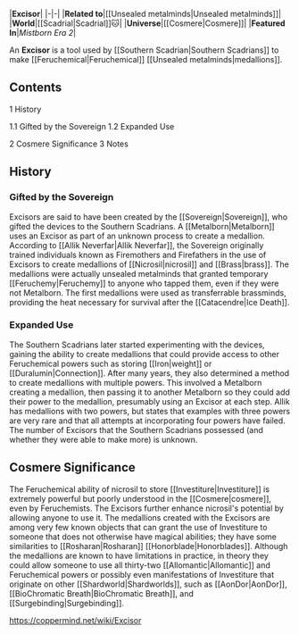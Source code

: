 |**Excisor**|
|-|-|
|**Related to**|[[Unsealed metalminds\|Unsealed metalminds]]|
|**World**|[[Scadrial\|Scadrial]]🐱︎|
|**Universe**|[[Cosmere\|Cosmere]]|
|**Featured In**|*Mistborn Era 2*|

An **Excisor** is a tool used by [[Southern Scadrian\|Southern Scadrians]] to make [[Feruchemical\|Feruchemical]] [[Unsealed metalminds\|medallions]].

## Contents

1 History

1.1 Gifted by the Sovereign
1.2 Expanded Use


2 Cosmere Significance
3 Notes


## History
### Gifted by the Sovereign
Excisors are said to have been created by the [[Sovereign\|Sovereign]], who gifted the devices to the Southern Scadrians. A [[Metalborn\|Metalborn]] uses an Excisor as part of an unknown process to create a medallion.
According to [[Allik Neverfar\|Allik Neverfar]], the Sovereign originally trained individuals known as Firemothers and Firefathers in the use of Excisors to create medallions of [[Nicrosil\|nicrosil]] and [[Brass\|brass]]. The medallions were actually unsealed metalminds that granted temporary [[Feruchemy\|Feruchemy]] to anyone who tapped them, even if they were not Metalborn. The first medallions were used as transferrable brassminds, providing the heat necessary for survival after the [[Catacendre\|Ice Death]].

### Expanded Use
The Southern Scadrians later started experimenting with the devices, gaining the ability to create medallions that could provide access to other Feruchemical powers such as storing [[Iron\|weight]] or [[Duralumin\|Connection]]. After many years, they also determined a method to create medallions with multiple powers. This involved a Metalborn creating a medallion, then passing it to another Metalborn so they could add their power to the medallion, presumably using an Excisor at each step. Allik has medallions with two powers, but states that examples with three powers are very rare and that all attempts at incorporating four powers have failed. The number of Excisors that the Southern Scadrians possessed (and whether they were able to make more) is unknown.

## Cosmere Significance
The Feruchemical ability of nicrosil to store [[Investiture\|Investiture]] is extremely powerful but poorly understood in the [[Cosmere\|cosmere]], even by Feruchemists. The Excisors further enhance nicrosil's potential by allowing anyone to use it. The medallions created with the Excisors are among very few known objects that can grant the use of Investiture to someone that does not otherwise have magical abilities; they have some similarities to [[Rosharan\|Rosharan]] [[Honorblade\|Honorblades]]. Although the medallions are known to have limitations in practice, in theory they could allow someone to use all thirty-two [[Allomantic\|Allomantic]] and Feruchemical powers or possibly even manifestations of Investiture that originate on other [[Shardworld\|Shardworlds]], such as [[AonDor\|AonDor]], [[BioChromatic Breath\|BioChromatic Breath]], and [[Surgebinding\|Surgebinding]].



https://coppermind.net/wiki/Excisor
